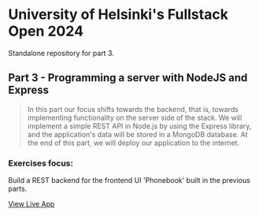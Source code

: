 # University of Helsinki's Fullstack Open 2024 
Standalone repository for part 3.

## Part 3 - Programming a server with NodeJS and Express

> In this part our focus shifts towards the backend, that is, towards implementing functionality on the server side of the stack. We will implement a simple REST API in Node.js by using the Express library, and the application's data will be stored in a MongoDB database. At the end of this part, we will deploy our application to the internet.

### Exercises focus:

Build a REST backend for the frontend UI 'Phonebook' built in the previous parts.

[View Live App](https://fullstackopen-part3-5280.onrender.com/)